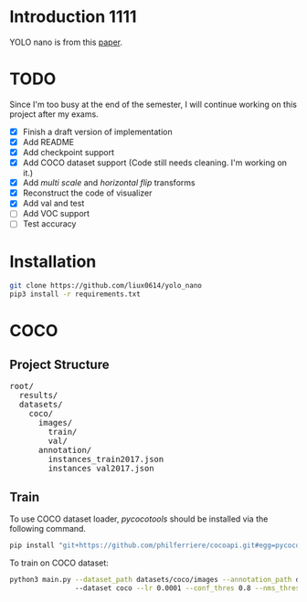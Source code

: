 # Introduction 1111

YOLO nano is from this [paper](https://arxiv.org/abs/1910.01271).

# TODO
Since I'm too busy at the end of the semester, I will continue working on this project after my exams.
- [x] Finish a draft version of implementation
- [x] Add README
- [x] Add checkpoint support
- [x] Add COCO dataset support (Code still needs cleaning. I'm working on it.)
- [x] Add _multi scale_ and _horizontal flip_ transforms
- [x] Reconstruct the code of visualizer
- [x] Add val and test
- [ ] Add VOC support
- [ ] Test accuracy

# Installation
```bash
git clone https://github.com/liux0614/yolo_nano
pip3 install -r requirements.txt
```

# COCO

## Project Structure
<pre>
root/
  results/
  datasets/
    coco/
      images/
        train/
        val/
      annotation/
        instances_train2017.json
        instances_val2017.json
</pre>

## Train
To use COCO dataset loader, _pycocotools_ should be installed via the following command.
```bash 
pip install "git+https://github.com/philferriere/cocoapi.git#egg=pycocotools&subdirectory=PythonAPI"
```

To train on COCO dataset:
```bash
python3 main.py --dataset_path datasets/coco/images --annotation_path datasets/coco/annotation/instances_train2017.json 
                --dataset coco --lr 0.0001 --conf_thres 0.8 --nms_thres 0.5
```
